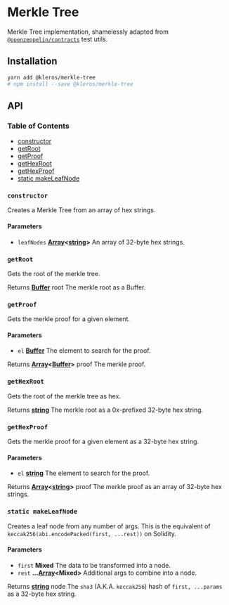 # Merkle Tree

Merkle Tree implementation, shamelessly adapted from [`@openzeppelin/contracts`](https://github.com/OpenZeppelin/openzeppelin-contracts) test utils.

## Installation

```bash
yarn add @kleros/merkle-tree
# npm install --save @kleros/merkle-tree
```

## API
<!-- Generated by documentation.js. Update this documentation by updating the source code. -->

### Table of Contents

-   [constructor][1]
-   [getRoot][3]
-   [getProof][4]
-   [getHexRoot][6]
-   [getHexProof][7]
-   [static makeLeafNode][9]

### `constructor`

Creates a Merkle Tree from an array of hex strings.

#### Parameters

-   `leafNodes` **[Array][11]&lt;[string][12]>** An array of 32-byte hex strings.

### `getRoot`

Gets the root of the merkle tree.

Returns **[Buffer][13]** root The merkle root as a Buffer.

### `getProof`

Gets the merkle proof for a given element.

#### Parameters

-   `el` **[Buffer][13]** The element to search for the proof.

Returns **[Array][11]&lt;[Buffer][13]>** proof The merkle proof.

### `getHexRoot`

Gets the root of the merkle tree as hex.

Returns **[string][12]** The merkle root as a 0x-prefixed 32-byte hex string.

### `getHexProof`

Gets the merkle proof for a given element as a 32-byte hex string.

#### Parameters

-   `el` **[string][12]** The element to search for the proof.

Returns **[Array][11]&lt;[string][12]>** proof The merkle proof as an array of 32-byte hex strings.

### `static makeLeafNode`

Creates a leaf node from any number of args.
This is the equivalent of `keccak256(abi.encodePacked(first, ...rest))` on Solidity.

#### Parameters

-   `first` **Mixed** The data to be transformed into a node.
-   `rest` **...[Array][11]&lt;Mixed>** Additional args to combine into a node.

Returns **[string][12]** node The `sha3` (A.K.A. `keccak256`) hash of `first, ...params` as a 32-byte hex string.

[1]: #constructor

[2]: #parameters

[3]: #getroot

[4]: #getproof

[5]: #parameters-1

[6]: #gethexroot

[7]: #gethexproof

[8]: #parameters-2

[9]: #static-makeleafnode

[10]: #parameters-3

[11]: https://developer.mozilla.org/docs/Web/JavaScript/Reference/Global_Objects/Array

[12]: https://developer.mozilla.org/docs/Web/JavaScript/Reference/Global_Objects/String

[13]: https://nodejs.org/api/buffer.html
